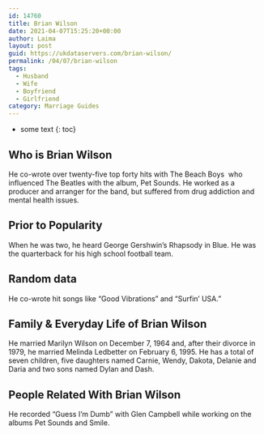 ```yaml
---
id: 14760
title: Brian Wilson
date: 2021-04-07T15:25:20+00:00
author: Laima
layout: post
guid: https://ukdataservers.com/brian-wilson/
permalink: /04/07/brian-wilson
tags:
  - Husband
  - Wife
  - Boyfriend
  - Girlfriend
category: Marriage Guides
---
```


* some text
{: toc}


## Who is Brian Wilson
                  
                  
                  
He co-wrote over twenty-five top forty hits with The Beach Boys  who influenced The Beatles with the album, Pet Sounds. He worked as a producer and arranger for the band, but suffered from drug addiction and mental health issues.
                  
              
            
              
            
                
                
                
## Prior to Popularity
                  
                  
                  
When he was two, he heard George Gershwin&#8217;s Rhapsody in Blue. He was the quarterback for his high school football team.
                  
              
            
              
            
                
                
                
## Random data
                  
                  
                  
He co-wrote hit songs like &#8220;Good Vibrations&#8221; and &#8220;Surfin&#8217; USA.&#8221;
                  
              
            
              
            
                
                
                
## Family & Everyday Life of Brian Wilson
                  
                  
                  
He married Marilyn Wilson on December 7, 1964 and, after their divorce in 1979, he married Melinda Ledbetter on February 6, 1995. He has a total of seven children, five daughters named Carnie, Wendy, Dakota, Delanie and Daria and two sons named Dylan and Dash.
                  
              
            
              
            
                
                
                
## People Related With Brian Wilson
                  
                  
                  
He recorded &#8220;Guess I&#8217;m Dumb&#8221; with Glen Campbell while working on the albums Pet Sounds and Smile.
                  
              
            
              
            
                
              
            
              
              
            
            
              
            
          
          
          